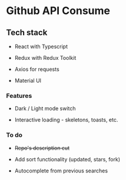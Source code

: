 # Github API Consume

## Tech stack

- React with Typescript

- Redux with Redux Toolkit

- Axios for requests

- Material UI

### Features

- Dark / Light mode switch

- Interactive loading - skeletons, toasts, etc.

### To do

- ~~Repo's description cut~~

- Add sort functionality (updated, stars, fork)

- Autocomplete from previous searches
